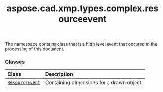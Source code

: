 ﻿---
title: aspose.cad.xmp.types.complex.resourceevent
second_title: Aspose.CAD for Python via .NET API References
description: 
type: docs
weight: 10
url: /aspose.cad.xmp.types.complex.resourceevent/
is_root: false
---

The namespace contains class that is a high level event that occured in the processing of this document.

### Classes
| Class | Description |
| :- | :- |
| [`ResourceEvent`](/cad/python-net/aspose.cad.xmp.types.complex.resourceevent/resourceevent) | Containing dimensions for a drawn object. |


